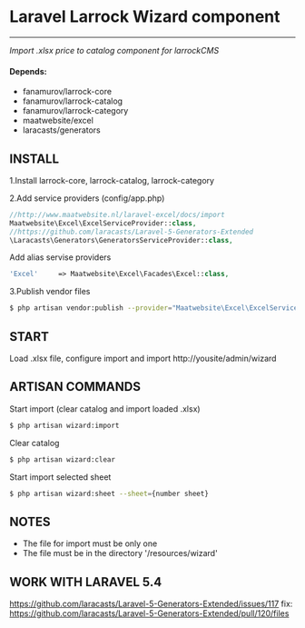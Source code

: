 # Laravel Larrock Wizard component

---
*Import .xlsx price to catalog component for larrockCMS*

#### Depends:
  - fanamurov/larrock-core
  - fanamurov/larrock-catalog
  - fanamurov/larrock-category
  - maatwebsite/excel
  - laracasts/generators

## INSTALL

1.Install larrock-core, larrock-catalog, larrock-category

2.Add service providers (config/app.php)
```php
//http://www.maatwebsite.nl/laravel-excel/docs/import
Maatwebsite\Excel\ExcelServiceProvider::class,
//https://github.com/laracasts/Laravel-5-Generators-Extended
\Laracasts\Generators\GeneratorsServiceProvider::class,
```
Add alias servise providers
```php
'Excel'     => Maatwebsite\Excel\Facades\Excel::class,
```

3.Publish vendor files
```sh
$ php artisan vendor:publish --provider="Maatwebsite\Excel\ExcelServiceProvider"
```


## START
Load .xlsx file, сonfigure import and import
http://yousite/admin/wizard

## ARTISAN COMMANDS
Start import (clear catalog and import loaded .xlsx)
```sh
$ php artisan wizard:import
```
Clear catalog
```sh
$ php artisan wizard:clear
```
Start import selected sheet
```sh
$ php artisan wizard:sheet --sheet={number sheet}
```

## NOTES

 - The file for import must be only one
 - The file must be in the directory '/resources/wizard'

## WORK WITH LARAVEL 5.4
https://github.com/laracasts/Laravel-5-Generators-Extended/issues/117
fix: https://github.com/laracasts/Laravel-5-Generators-Extended/pull/120/files